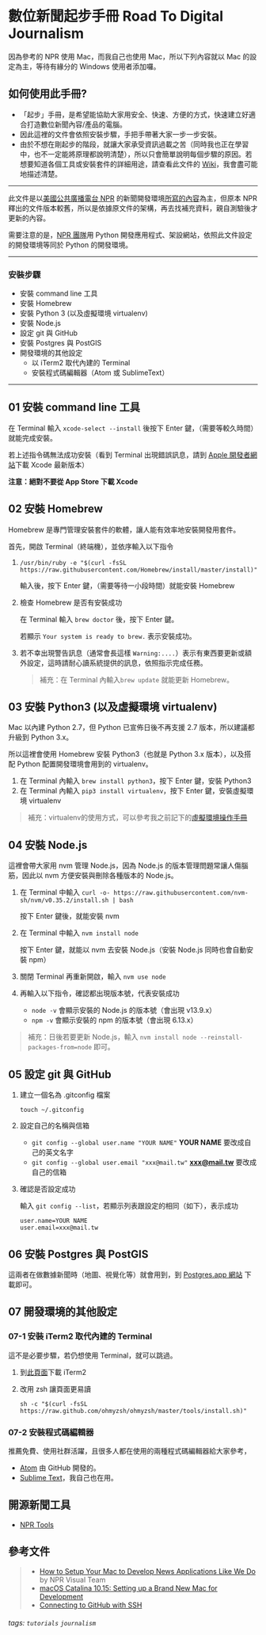 # 數位新聞起步手冊 Road To Digital Journalism

因為參考的 NPR 使用 Mac，而我自己也使用 Mac，所以下列內容就以 Mac 的設定為主，等待有緣分的 Windows 使用者添加囉。


## 如何使用此手冊?

- 「起步」手冊，是希望能協助大家用安全、快速、方便的方式，快速建立好適合打造數位新聞內容/產品的電腦。
- 因此這裡的文件會依照安裝步驟，手把手帶著大家一步一步安裝。
- 由於不想在剛起步的階段，就讓大家承受資訊過載之苦（同時我也正在學習中，也不一定能將原理都說明清楚），所以只會簡單說明每個步驟的原因。若想要知道各個工具或安裝套件的詳細用途，請查看此文件的 [Wiki](https://github.com/laiyenju/DigitalJournalism/wiki)，我會盡可能地描述清楚。

---

此文件是以[美國公共廣播電台 NPR](https://www.npr.org/) 的新聞開發環境[所寫的內容](http://blog.apps.npr.org/2013/06/06/how-to-setup-a-developers-environment.html)為主，但原本 NPR 釋出的文件版本較舊，所以是依據原文件的架構，再去找補充資料，親自測驗後才更新的內容。

需要注意的是，[NPR 團隊](https://github.com/nprapps)用 Python 開發應用程式、架設網站，依照此文件設定的開發環境等同於 Python 的開發環境。

---

### 安裝步驟
- 安裝 command line 工具
- 安裝 Homebrew
- 安裝 Python 3 (以及虛擬環境 virtualenv)
- 安裝 Node.js
- 設定 git 與 GitHub
- 安裝 Postgres 與 PostGIS
- 開發環境的其他設定
  - 以 iTerm2 取代內建的 Terminal
  - 安裝程式碼編輯器（Atom 或 SublimeText）
  
---

## 01 安裝 command line 工具

在 Terminal 輸入 `xcode-select --install` 後按下 Enter 鍵，（需要等較久時間）就能完成安裝。

若上述指令碼無法成功安裝（看到 Terminal 出現錯誤訊息，請到 [Apple 開發者網站](http://developer.apple.com/downloads/index.action)下載 Xcode 最新版本）

**注意：絕對不要從 App Store 下載 Xcode**

## 02 安裝 Homebrew

Homebrew 是專門管理安裝套件的軟體，讓人能有效率地安裝開發用套件。

首先，開啟 Terminal（終端機），並依序輸入以下指令

1.  `/usr/bin/ruby -e "$(curl -fsSL https://raw.githubusercontent.com/Homebrew/install/master/install)"`
  
     輸入後，按下 Enter 鍵，（需要等待一小段時間）就能安裝 Homebrew

2. 檢查 Homebrew 是否有安裝成功

    在 Terminal 輸入 `brew doctor` 後，按下 Enter 鍵。
    
    若顯示 `Your system is ready to brew.` 表示安裝成功。

3. 若不幸出現警告訊息（通常會長這樣 `Warning:....`）表示有東西要更新或額外設定，這時請耐心讀系統提供的訊息，依照指示完成任務。
    
    > 補充：在 Terminal 內輸入`brew update` 就能更新 Homebrew。

## 03 安裝 Python3 (以及虛擬環境 virtualenv)

Mac 以內建 Python 2.7，但 Python 已宣佈日後不再支援 2.7 版本，所以建議都升級到 Python 3.x。

所以這裡會使用 Homebrew 安裝 Python3（也就是 Python 3.x 版本），以及搭配 Python 配置開發環境會用到的 virtualenv。

1. 在 Terminal 內輸入 `brew install python3`，按下 Enter 鍵，安裝 Python3
2. 在 Terminal 內輸入 `pip3 install virtualenv`，按下 Enter 鍵，安裝虛擬環境 virtualenv

> 補充：virtualenv的使用方式，可以參考我之前記下的[虛擬環境操作手冊](https://clockwork.substack.com/p/51e)

## 04 安裝 Node.js

這裡會帶大家用 nvm 管理 Node.js，因為 Node.js 的版本管理問題常讓人傷腦筋，因此以 nvm 方便安裝與刪除各種版本的 Node.js。

1. 在 Terminal 中輸入 `curl -o- https://raw.githubusercontent.com/nvm-sh/nvm/v0.35.2/install.sh | bash`
  
    按下 Enter 鍵後，就能安裝 nvm

2. 在 Terminal 中輸入 `nvm install node`

    按下 Enter 鍵，就能以 nvm 去安裝 Node.js（安裝 Node.js 同時也會自動安裝 npm）    

3. 關閉 Terminal 再重新開啟，輸入 `nvm use node`

4. 再輸入以下指令，確認都出現版本號，代表安裝成功

    - `node -v` 會顯示安裝的 Node.js 的版本號（會出現 v13.9.x）
    - `npm -v` 會顯示安裝的 npm 的版本號（會出現 6.13.x）

> 補充：日後若要更新 Node.js，輸入 `nvm install node --reinstall-packages-from=node` 即可。

## 05 設定 git 與 GitHub

1. 建立一個名為 .gitconfig 檔案

    `touch ~/.gitconfig`

2. 設定自己的名稱與信箱

    - `git config --global user.name "YOUR NAME"` **YOUR NAME** 要改成自己的英文名字
    - `git config --global user.email "xxx@mail.tw"`  **xxx@mail.tw** 要改成自己的信箱

3. 確認是否設定成功

    輸入 `git config --list`，若顯示列表跟設定的相同（如下），表示成功

    ```
    user.name=YOUR NAME
    user.email=xxx@mail.tw
    ```

## 06 安裝 Postgres 與 PostGIS

這兩者在做數據新聞時（地圖、視覺化等）就會用到，到 [Postgres.app 網站](https://postgresapp.com/) 下載即可。

## 07 開發環境的其他設定

### 07-1 安裝 iTerm2 取代內建的 Terminal

這不是必要步驟，若仍想使用 Terminal，就可以跳過。

1. 到[此頁面](https://www.iterm2.com/#/section/home)下載 iTerm2

2. 改用 zsh 讓頁面更易讀

    `sh -c "$(curl -fsSL https://raw.github.com/ohmyzsh/ohmyzsh/master/tools/install.sh)"`

### 07-2 安裝程式碼編輯器

推薦免費、使用社群活躍，且很多人都在使用的兩種程式碼編輯器給大家參考，

- [Atom](https://atom.io/) 由 GitHub 開發的。
- [Sublime Text](https://www.sublimetext.com/)，我自己也在用。


## 開源新聞工具
- [NPR Tools](http://blog.apps.npr.org/tools/)


## 參考文件
>
> - [How to Setup Your Mac to Develop News Applications Like We Do](http://blog.apps.npr.org/2013/06/06/how-to-setup-a-developers-environment.html) by NPR Visual Team 
> - [macOS Catalina 10.15: Setting up a Brand New Mac for Development](https://www.taniarascia.com/setting-up-a-brand-new-mac-for-development/?ref=vincentapp.io)
> - [Connecting to GitHub with SSH](https://help.github.com/en/github/authenticating-to-github/connecting-to-github-with-ssh)


###### tags: `tutorials` `journalism`
